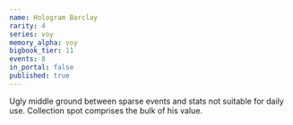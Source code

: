 ```yaml
---
name: Hologram Barclay
rarity: 4
series: voy
memory_alpha: voy
bigbook_tier: 11
events: 8
in_portal: false
published: true
---
```


Ugly middle ground between sparse events and stats not suitable for daily use. Collection spot comprises the bulk of his value.
